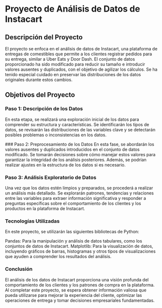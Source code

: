 # Proyecto de Análisis de Datos de Instacart

## Descripción del Proyecto

El proyecto se enfoca en el análisis de datos de Instacart, una plataforma de entregas de comestibles que permite a los clientes registrar pedidos para su entrega, similar a Uber Eats y Door Dash. El conjunto de datos proporcionado ha sido modificado para reducir su tamaño e introducir valores ausentes y duplicados, con el objetivo de agilizar los cálculos. Se ha tenido especial cuidado en preservar las distribuciones de los datos originales durante estos cambios.

## Objetivos del Proyecto

### Paso 1: Descripción de los Datos
En esta etapa, se realizará una exploración inicial de los datos para comprender su estructura y características. Se identificarán los tipos de datos, se revisarán las distribuciones de las variables clave y se detectarán posibles problemas o inconsistencias en los datos.

### Paso 2: Preprocesamiento de los Datos
En esta fase, se abordarán los valores ausentes y duplicados introducidos en el conjunto de datos modificado. Se tomarán decisiones sobre cómo manejar estos valores para garantizar la integridad de los análisis posteriores. Además, se podrían realizar ajustes en la estructura de los datos si es necesario.

### Paso 3: Análisis Exploratorio de Datos
Una vez que los datos estén limpios y preparados, se procederá a realizar un análisis más detallado. Se explorarán patrones, tendencias y relaciones entre las variables para extraer información significativa y responder a preguntas específicas sobre el comportamiento de los clientes y los productos en la plataforma de Instacart.

### Tecnologías Utilizadas
En este proyecto, se utilizarán las siguientes bibliotecas de Python:

Pandas: Para la manipulación y análisis de datos tabulares, como los conjuntos de datos de Instacart.
Matplotlib: Para la visualización de datos, incluyendo gráficos de barras, histogramas y otros tipos de visualizaciones que ayuden a comprender los resultados del análisis.

### Conclusión
El análisis de los datos de Instacart proporciona una visión profunda del comportamiento de los clientes y los patrones de compra en la plataforma. Al completar este proyecto, se espera obtener información valiosa que pueda utilizarse para mejorar la experiencia del cliente, optimizar las operaciones de entrega y tomar decisiones empresariales fundamentadas.